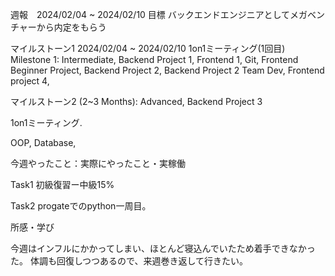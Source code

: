 週報　2024/02/04 ~ 2024/02/10 目標 バックエンドエンジニアとしてメガベンチャーから内定をもらう

マイルストーン1 2024/02/04 ~ 2024/02/10 1on1ミーティング(1回目) Milestone 1: Intermediate, Backend Project 1, Frontend 1, Git, Frontend Beginner Project, Backend Project 2, Backend Project 2 Team Dev, Frontend project 4,

マイルストーン2 (2~3 Months): Advanced, Backend Project 3

1on1ミーティング.

OOP, Database,

今週やったこと：実際にやったこと・実稼働

Task1 初級復習ー中級15%

Task2 progateでのpython一周目。

所感・学び

今週はインフルにかかってしまい、ほとんど寝込んでいたため着手できなかった。
体調も回復しつつあるので、来週巻き返して行きたい。
